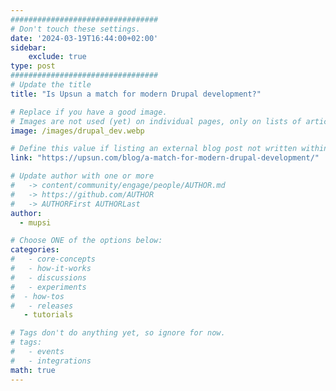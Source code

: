 ```yaml
---
#################################
# Don't touch these settings.
date: '2024-03-19T16:44:00+02:00'
sidebar:
    exclude: true
type: post
#################################
# Update the title
title: "Is Upsun a match for modern Drupal development?"

# Replace if you have a good image. 
# Images are not used (yet) on individual pages, only on lists of articles.
image: /images/drupal_dev.webp

# Define this value if listing an external blog post not written within this site.
link: "https://upsun.com/blog/a-match-for-modern-drupal-development/"

# Update author with one or more
#   -> content/community/engage/people/AUTHOR.md
#   -> https://github.com/AUTHOR
#   -> AUTHORFirst AUTHORLast
author:
  - mupsi

# Choose ONE of the options below:
categories:
#   - core-concepts
#   - how-it-works
#   - discussions
#   - experiments
#  - how-tos
#   - releases
   - tutorials

# Tags don't do anything yet, so ignore for now.
# tags:
#   - events
#   - integrations
math: true
---
```

